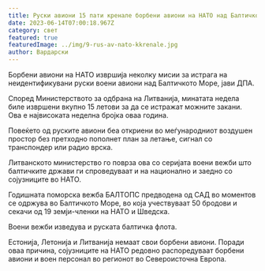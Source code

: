 ```yaml
---
title: Руски авиони 15 пати кренале борбени авиони на НАТО над Балтичкото Море
date: 2023-06-14T07:00:18.967Z
category: свет
featured: true
featuredImage: ../img/9-rus-av-nato-kkrenale.jpg
author: Вардарски
---
```

Борбени авиони на НАТО извршија неколку мисии за истрага на неидентификувани руски воени авиони над Балтичкото Море, јави ДПА.

Според Министерството за одбрана на Литванија, минатата недела биле извршени вкупно 15 летови за да се истражат можните закани. Ова е највисоката неделна бројка оваа година.

Повеќето од руските авиони беа откриени во меѓународниот воздушен простор без претходно пополнет план за летање, сигнал со транспондер или радио врска.

Литванското министерство го поврза ова со серијата воени вежби што балтичките држави ги спроведуваат и на национално и заедно со сојузниците во НАТО.

Годишната поморска вежба БАЛТОПС предводена од САД во моментов се одржува во Балтичкото Море, во која учествуваат 50 бродови и секачи од 19 земји-членки на НАТО и Шведска.

Воени вежби изведува и руската балтичка флота.

Естонија, Летонија и Литванија немаат свои борбени авиони. Поради оваа причина, сојузниците на НАТО редовно распоредуваат борбени авиони и воен персонал во регионот во Североисточна Европа.
